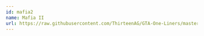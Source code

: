 ```yaml
---
id: mafia2
name: Mafia II
url: https://raw.githubusercontent.com/ThirteenAG/GTA-One-Liners/master/MAFIA2/mafia2wd.json
---
```

